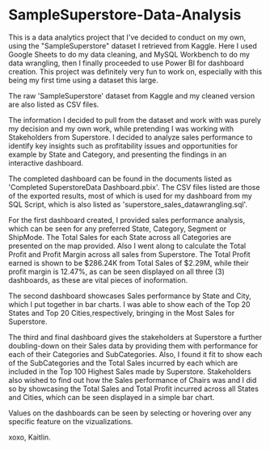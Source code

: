 # SampleSuperstore-Data-Analysis
This is a data analytics project that I've decided to conduct on my own, using the "SampleSuperstore" dataset I retrieved from Kaggle. Here I used Google Sheets to do my data cleaning, and MySQL Workbench to do my data wrangling, then I finally proceeded to use Power BI for dashboard creation. This project was definitely very fun to work on, especially with this being my first time using a dataset this large. 

The raw 'SampleSuperstore' dataset from Kaggle and my cleaned version are also listed as CSV files.

The information I decided to pull from the dataset and work with was purely my decision and my own work, while pretending I was working with Stakeholders from Superstore. I decided to analyze sales performance to identify key insights such as profitability issues and opportunities for example by State and Category, and presenting the findings in an interactive dashboard.

The completed dashboard can be found in the documents listed as 'Completed SuperstoreData Dashboard.pbix'. The CSV files listed are those of the exported results, most of which is used for my dashboard from my SQL Script, which is also listed as 'superstore_sales_datawrangling.sql'.

For the first dashboard created, I provided sales performance analysis, which can be seen for any preferred State, Category, Segment or ShipMode. The Total Sales for each State across all Categories are presented on the map provided. Also I went along to calculate the Total Profit and Profit Margin across all sales from Superstore. The Total Profit earned is shown to be $286.24K from Total Sales of $2.29M, while their profit margin is 12.47%, as can be seen displayed on all three (3) dashboards, as these are vital pieces of inoformation.

The second dashboard showcases Sales performance by State and City, which I put together in bar charts. I was able to show each of the Top 20 States and Top 20 Cities,respectively, bringing in the Most Sales for Superstore.

The third and final dashboard gives the stakeholders at Superstore a further doubling-down on their Sales data by providing them with performance for each of their Categories and SubCategories. Also, I found it fit to show each of the SubCategories and the Total Sales incurred by each which are included in the Top 100 Highest Sales made by Superstore. Stakeholders also wished to find out how the Sales performance of Chairs was and I did so by showcasing the Total Sales and Total Profit incurred across all States and Cities, which can be seen displayed in a simple bar chart. 

Values on the dashboards can be seen by selecting or hovering over any specific feature on the vizualizations.

xoxo, Kaitlin.
